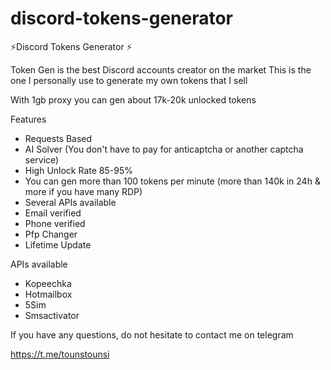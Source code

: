 # discord-tokens-generator

⚡️Discord Tokens Generator ⚡️

Token Gen is the best Discord accounts creator on the market 
This is the one I personally use to generate my own tokens that I sell

With 1gb proxy you can gen about 17k-20k unlocked tokens

Features

- Requests Based
- AI Solver (You don't have to pay for anticaptcha or another captcha service)
- High Unlock Rate 85-95%
- You can gen more than 100 tokens per minute (more than 140k in 24h & more if you have many RDP)
- Several APIs available
- Email verified
- Phone verified
- Pfp Changer
- Lifetime Update

APIs available

- Kopeechka
- Hotmailbox
- 5Sim
- Smsactivator


If you have any questions, do not hesitate to contact me on telegram

https://t.me/tounstounsi
